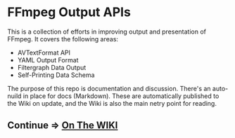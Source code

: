 # FFmpeg Output APIs


This is a collection of efforts in improving output and presentation of FFmpeg. It covers the following areas:

- AVTextFormat API
- YAML Output Format
- Filtergraph Data Output
- Self-Printing Data Schema

The purpose of this repo is documentation and discussion. There's an auto-nuild in place for docs (Markdown). These are automatically published to the Wiki on update, and the Wiki is also the main netry point for reading.


## Continue => [On The WIKI](https://github.com/softworkz/ffmpeg_output_apis/wiki)

